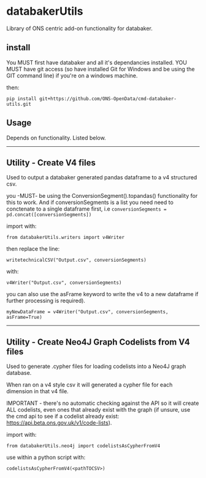 
# databakerUtils

Library of ONS centric add-on functionality for databaker.


## install

You MUST first have databaker and all it's dependancies installed.
YOU MUST have git access (so have installed Git for Windows and be using the GIT command line) if you're on a windows machine.

then:

`pip install git+https://github.com/ONS-OpenData/cmd-databaker-utils.git`

## Usage

Depends on functionality. Listed below.

---

## Utility - Create V4 files

Used to output a databaker generated pandas dataframe to a v4 structured csv. 

you -MUST- be using the ConversionSegment().topandas() functionality for this to work. And if conversionSegments is a list you need need to conctenate to a single dataframe first, i.e `conversionSegments = pd.concat([conversionSegments])`


import with:

`from databakerUtils.writers import v4Writer`


then replace the line:

`writetechnicalCSV("Output.csv", conversionSegments)`


with:

`v4Writer("Output.csv", conversionSegments)`


you can also use the asFrame keyword to write the v4 to a new dataframe if further processing is required).

`myNewDataFrame = v4Writer("Output.csv", conversionSegments, asFrame=True)`


---

## Utility - Create Neo4J Graph Codelists from V4 files

Used to generate .cypher files for loading codelists into a Neo4J graph database.

When ran on a v4 style csv it will generated a cypher file for each dimension in that v4 file.

IMPORTANT  - there's no automatic checking against the API so it will create ALL codelists, even ones that
already exist with the graph (if unsure, use the cmd api to see if a codelist already exist: https://api.beta.ons.gov.uk/v1/code-lists).


import with:

`from databakerUtils.neo4j import codelistsAsCypherFromV4`

use within a python script with:

`codelistsAsCypherFromV4(<pathTOCSV>)`



